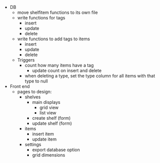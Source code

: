 - DB
    - move shelfitem functions to its own file
    - write functions for tags
        - insert
        - update
        - delete
    - write functions to add tags to items
        - insert 
        - update
        - delete
    - Triggers
        - count how many items have a tag
            - update count on insert and delete
        - when deleting a type, set the type column for all items with that type to null
- Front end
    - pages to design:
        - shelves
            - main displays
                - grid view
                - list view
            - create shelf (form)
            - update shelf (form)
        - items
            - insert item
            - update item
        - settings
            - export database option
            - grid dimensions

